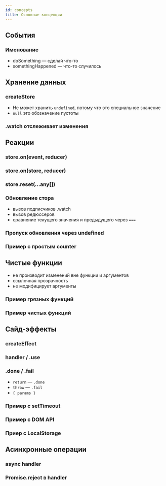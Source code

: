 ```yaml
---
id: concepts
title: Основные концепции
---
```


## События

### Именование

- doSomething — сделай что-то
- somethingHappened — что-то случилось

## Хранение данных

### createStore

- Не может хранить `undefined`, потому что это специальное значение
- `null` это обозначение пустоты

### .watch отслеживает изменения

## Реакции

### store.on(event, reducer)

### store.on(store, reducer)

### store.reset(...any[])

### Обновление стора

- вызов подписчиков .watch
- вызов редюссеров
- сравнение текущего значения и предыдущего через `===`

### Пропуск обновления через undefined

### Пример с простым counter

## Чистые функции

- не производит изменений вне функции и аргументов
- ссылочная прозрачность
- не модифицирует аргументы

### Пример грязных функций

### Пример чистых функций

## Сайд-эффекты

### createEffect

### handler / .use

### .done / .fail

- `return` — `.done`
- `throw` — `.fail`
- `{ params }`

### Пример с setTimeout

### Пример с DOM API

### Приер с LocalStorage

## Асинхронные операции

### async handler

### Promise.reject в handler
